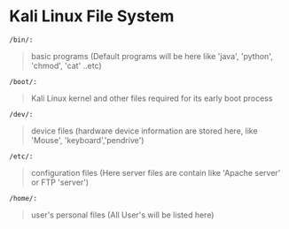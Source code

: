 # Kali Linux File System

```/bin/:```
> basic programs  (Default programs will be here like 'java', 'python', 'chmod', 'cat' ..etc)


```/boot/:```
> Kali Linux kernel and other files required for its early boot process


```/dev/:```
> device files (hardware device information are stored here, like 'Mouse', 'keyboard','pendrive')

```/etc/:```          
> configuration files (Here server files are contain like 'Apache server' or FTP 'server')

```/home/:```
> user's personal files (All User's will be listed here)

